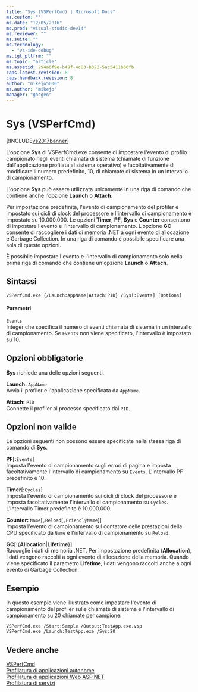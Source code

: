 ```yaml
---
title: "Sys (VSPerfCmd) | Microsoft Docs"
ms.custom: ""
ms.date: "12/05/2016"
ms.prod: "visual-studio-dev14"
ms.reviewer: ""
ms.suite: ""
ms.technology: 
  - "vs-ide-debug"
ms.tgt_pltfrm: ""
ms.topic: "article"
ms.assetid: 294a6f9e-b49f-4c83-b322-5ac5411b66fb
caps.latest.revision: 8
caps.handback.revision: 8
author: "mikejo5000"
ms.author: "mikejo"
manager: "ghogen"
---
```

# Sys (VSPerfCmd)
[!INCLUDE[vs2017banner](../code-quality/includes/vs2017banner.md)]

L'opzione **Sys** di VSPerfCmd.exe consente di impostare l'evento di profilo campionato negli eventi chiamata di sistema \(chiamate di funzione dall'applicazione profilata al sistema operativo\) e facoltativamente di modificare il numero predefinito, 10, di chiamate di sistema in un intervallo di campionamento.  
  
 L'opzione **Sys** può essere utilizzata unicamente in una riga di comando che contiene anche l'opzione **Launch** o **Attach**.  
  
 Per impostazione predefinita, l'evento di campionamento del profiler è impostato sui cicli di clock del processore e l'intervallo di campionamento è impostato su 10.000.000.  Le opzioni **Timer**, **PF**, **Sys** e **Counter** consentono di impostare l'evento e l'intervallo di campionamento.  L'opzione **GC** consente di raccogliere i dati di memoria .NET a ogni evento di allocazione e Garbage Collection.  In una riga di comando è possibile specificare una sola di queste opzioni.  
  
 È possibile impostare l'evento e l'intervallo di campionamento solo nella prima riga di comando che contiene un'opzione **Launch** o **Attach**.  
  
## Sintassi  
  
```  
VSPerfCmd.exe {/Launch:AppName|Attach:PID} /Sys[:Events] [Options]  
```  
  
#### Parametri  
 `Events`  
 Integer che specifica il numero di eventi chiamata di sistema in un intervallo di campionamento.  Se `Events` non viene specificato, l'intervallo è impostato su 10.  
  
## Opzioni obbligatorie  
 **Sys** richiede una delle opzioni seguenti.  
  
 **Launch:** `AppName`  
 Avvia il profiler e l'applicazione specificata da `AppName`.  
  
 **Attach:** `PID`  
 Connette il profiler al processo specificato dal `PID`.  
  
## Opzioni non valide  
 Le opzioni seguenti non possono essere specificate nella stessa riga di comando di **Sys**.  
  
 **PF**\[**:**`Events`\]  
 Imposta l'evento di campionamento sugli errori di pagina e imposta facoltativamente l'intervallo di campionamento su `Events`.  L'intervallo PF predefinito è 10.  
  
 **Timer**\[**:**`Cycles`\]  
 Imposta l'evento di campionamento sui cicli di clock del processore e imposta facoltativamente l'intervallo di campionamento su `Cycles`.  L'intervallo Timer predefinito è 10.000.000.  
  
 **Counter:** `Name`\[`,Reload`\[`,FriendlyName`\]\]  
 Imposta l'evento di campionamento sul contatore delle prestazioni della CPU specificato da `Name` e l'intervallo di campionamento su `Reload`.  
  
 **GC**\[**:**{**Allocation**&#124;**Lifetime**}\]  
 Raccoglie i dati di memoria .NET.  Per impostazione predefinita \(**Allocation**\), i dati vengono raccolti a ogni evento di allocazione della memoria.  Quando viene specificato il parametro **Lifetime**, i dati vengono raccolti anche a ogni evento di Garbage Collection.  
  
## Esempio  
 In questo esempio viene illustrato come impostare l'evento di campionamento del profiler sulle chiamate di sistema e l'intervallo di campionamento su 20 chiamate per campione.  
  
```  
VSPerfCmd.exe /Start:Sample /Output:TestApp.exe.vsp  
VSPerfCmd.exe /Launch:TestApp.exe /Sys:20  
```  
  
## Vedere anche  
 [VSPerfCmd](../profiling/vsperfcmd.md)   
 [Profilatura di applicazioni autonome](../profiling/command-line-profiling-of-stand-alone-applications.md)   
 [Profilatura di applicazioni Web ASP.NET](../profiling/command-line-profiling-of-aspnet-web-applications.md)   
 [Profilatura di servizi](../profiling/command-line-profiling-of-services.md)